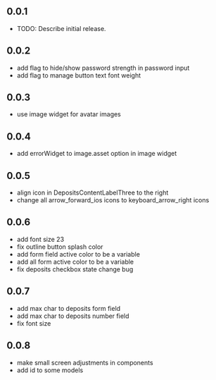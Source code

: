 ## 0.0.1

* TODO: Describe initial release.

## 0.0.2

* add flag to hide/show password strength in password input
* add flag to manage button text font weight

## 0.0.3

* use image widget for avatar images

## 0.0.4

* add errorWidget to image.asset option in image widget

## 0.0.5

* align icon in DepositsContentLabelThree to the right
* change all arrow_forward_ios icons to keyboard_arrow_right icons

## 0.0.6

* add font size 23
* fix outline button splash color
* add form field active color to be a variable
* add all form active color to be a variable
* fix deposits checkbox state change bug

## 0.0.7

* add max char to deposits form field
* add max char to deposits number field
* fix font size

## 0.0.8

* make small screen adjustments in components
* add id to some models
